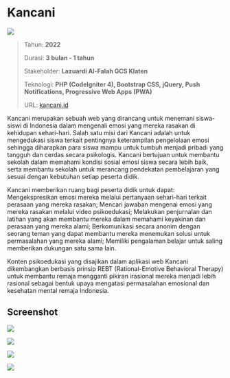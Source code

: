 # Kancani

![](/assets/proyek/2022-kancani/index.png)

> Tahun: **2022**
>
> Durasi: **3 bulan - 1 tahun**
>
> Stakeholder: **Lazuardi Al-Falah GCS Klaten**
>
> Teknologi: **PHP (CodeIgniter 4), Bootstrap CSS, jQuery, Push Notifications, Progressive Web Apps (PWA)**
>
> URL: [kancani.id](https://kancani.id/)

Kancani merupakan sebuah web yang dirancang untuk menemani siswa-siswi di Indonesia dalam mengenali emosi yang mereka rasakan di kehidupan sehari-hari. Salah satu misi dari Kancani adalah untuk mengedukasi siswa terkait pentingnya keterampilan pengelolaan emosi sehingga diharapkan para siswa mampu untuk tumbuh menjadi pribadi yang tangguh dan cerdas secara psikologis. Kancani bertujuan untuk membantu sekolah dalam memahami kondisi sosial emosi siswa secara lebih baik, serta membantu sekolah untuk merancang pendekatan pembelajaran yang sesuai dengan kebutuhan setiap peserta didik.

Kancani memberikan ruang bagi peserta didik untuk dapat: Mengekspresikan emosi mereka melalui pertanyaan sehari-hari terkait perasaan yang mereka rasakan; Mencari jawaban mengenai emosi yang mereka rasakan melalui video psikoedukasi; Melakukan penjurnalan dan latihan yang akan membantu mereka dalam memahami keyakinan dan perasaan yang mereka alami; Berkomunikasi secara anonim dengan seorang teman yang dapat membantu mereka menemukan solusi untuk permasalahan yang mereka alami; Memiliki pengalaman belajar untuk saling memberikan dukungan satu sama lain.

Konten psikoedukasi yang disajikan dalam aplikasi web Kancani dikembangkan berbasis prinsip REBT (Rational-Emotive Behavioral Therapy) untuk membantu remaja mengganti pikiran irasional mereka menjadi lebih rasional sebagai bentuk upaya mengatasi permasalahan emosional dan kesehatan mental remaja Indonesia.

## Screenshot

![](/assets/proyek/2022-kancani/student.png)

![](/assets/proyek/2022-kancani/feed.png)

![](/assets/proyek/2022-kancani/moodpixels.png)

![](/assets/proyek/2022-kancani/virtualpet.png)
